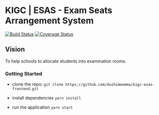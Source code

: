 # KIGC | ESAS - Exam Seats Arrangement System

[![Build Status](https://travis-ci.com/dushimeemma/kigc-esas-frontend.svg?branch=main)](https://travis-ci.com/dushimeemma/kigc-esas-frontend) [![Coverage Status](https://coveralls.io/repos/github/dushimeemma/kigc-esas-frontend/badge.svg?branch=main)](https://coveralls.io/github/dushimeemma/kigc-esas-frontend?branch=main)

## Vision

To help schools to allocate students into examination rooms.

### Getting Started

- clone the repo: `git clone https://github.com/dushimeemma/kigc-esas-frontend.git`

- install dependencies `yarn install`

- run the application `yarn start`
